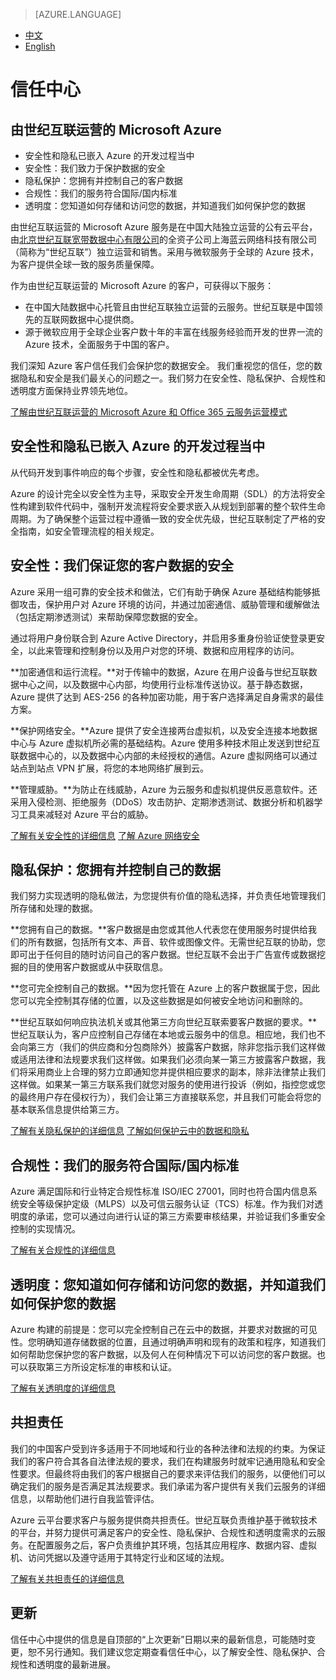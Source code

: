 <properties
	pageTitle=""
    description=""
    services=""
    documentationCenter=""
    authors=""
    manager=""
    editor=""
    tags=""/>

> [AZURE.LANGUAGE]
- [中文](/support/trust-center/)
- [English](/support/trust-center-en/)

# 信任中心
## 由世纪互联运营的 Microsoft Azure
 
* 安全性和隐私已嵌入 Azure 的开发过程当中
* 安全性：我们致力于保护数据的安全
* 隐私保护：您拥有并控制自己的客户数据
* 合规性：我们的服务符合国际/国内标准
* 透明度：您知道如何存储和访问您的数据，并知道我们如何保护您的数据
 
 <tags ms.service="trust-center" ms.date="12/2015" wacn.date="12/2015" wacn.lang="cn"/>
 
由世纪互联运营的 Microsoft Azure 服务是在中国大陆独立运营的公有云平台，由[北京世纪互联宽带数据中心有限公司](http://www.ch.21vianet.com/)的全资子公司上海蓝云网络科技有限公司（简称为“世纪互联”）独立运营和销售。采用与微软服务于全球的 Azure 技术，为客户提供全球一致的服务质量保障。

作为由世纪互联运营的 Microsoft Azure 的客户，可获得以下服务：

* 在中国大陆数据中心托管且由世纪互联独立运营的云服务。世纪互联是中国领先的互联网数据中心提供商。
* 源于微软应用于全球企业客户数十年的丰富在线服务经验而开发的世界一流的 Azure 技术，全面服务于中国的客户。

我们深知 Azure 客户信任我们会保护您的数据安全。 我们重视您的信任，您的数据隐私和安全是我们最关心的问题之一。我们努力在安全性、隐私保护、合规性和透明度方面保持业界领先地位。

[了解由世纪互联运营的 Microsoft Azure 和 Office 365 云服务运营模式](https://wacnppe.blob.core.chinacloudapi.cn/marketing-resource/documents/Windows_Azure_and_Office_365_cloud_services_business_model_operated_by_21Vianet12.pdf)

## 安全性和隐私已嵌入 Azure 的开发过程当中

从代码开发到事件响应的每个步骤，安全性和隐私都被优先考虑。

Azure 的设计完全以安全性为主导，采取安全开发生命周期（SDL）的方法将安全性构建到软件代码中，强制开发流程将安全要求嵌入从规划到部署的整个软件生命周期。为了确保整个运营过程中遵循一致的安全优先级，世纪互联制定了严格的安全指南，如安全管理流程的相关规定。

## 安全性：我们保证您的客户数据的安全

Azure 采用一组可靠的安全技术和做法，它们有助于确保 Azure 基础结构能够抵御攻击，保护用户对 Azure 环境的访问，并通过加密通信、威胁管理和缓解做法（包括定期渗透测试）来帮助保障您数据的安全。

通过将用户身份联合到 Azure Active Directory，并启用多重身份验证使登录更安全，以此来管理和控制身份以及用户对您的环境、数据和应用程序的访问。

**加密通信和运行流程。**对于传输中的数据，Azure 在用户设备与世纪互联数据中心之间，以及数据中心内部，均使用行业标准传送协议。基于静态数据，Azure 提供了达到 AES-256 的各种加密功能，用于客户选择满足自身需求的最佳方案。

**保护网络安全。**Azure 提供了安全连接两台虚拟机，以及安全连接本地数据中心与 Azure 虚拟机所必需的基础结构。Azure 使用多种技术阻止发送到世纪互联数据中心的，以及数据中心内部的未经授权的通信。Azure 虚拟网络可以通过站点到站点 VPN 扩展，将您的本地网络扩展到云。

**管理威胁。**为防止在线威胁，Azure 为云服务和虚拟机提供反恶意软件。还采用入侵检测、拒绝服务（DDoS）攻击防护、定期渗透测试、数据分析和机器学习工具来减轻对 Azure 平台的威胁。

[了解有关安全性的详细信息](/support/trust-center/security/)
[了解 Azure 网络安全](https://wacnstorage.blob.core.chinacloudapi.cn/marketing-resource/documents/AzureNetworkSecurity_v3_Feb2015_CN_20151214.pdf)

## 隐私保护：您拥有并控制自己的数据

我们努力实现透明的隐私做法，为您提供有价值的隐私选择，并负责任地管理我们所存储和处理的数据。

**您拥有自己的数据。**客户数据是由您或其他人代表您在使用服务时提供给我们的所有数据，包括所有文本、声音、软件或图像文件。无需世纪互联的协助，您即可出于任何目的随时访问自己的客户数据。世纪互联不会出于广告宣传或数据挖掘的目的使用客户数据或从中获取信息。

**您可完全控制自己的数据。**因为您托管在 Azure 上的客户数据属于您，因此您可以完全控制其存储的位置，以及这些数据是如何被安全地访问和删除的。

**世纪互联如何响应执法机关或其他第三方向世纪互联索要客户数据的要求。**世纪互联认为，客户应控制自己存储在本地或云服务中的信息。相应地，我们也不会向第三方（我们的供应商和分包商除外）披露客户数据，除非您指示我们这样做或适用法律和法规要求我们这样做。如果我们必须向某一第三方披露客户数据，我们将采用商业上合理的努力立即通知您并提供相应要求的副本，除非法律禁止我们这样做。如果某一第三方联系我们就您对服务的使用进行投诉（例如，指控您或您的最终用户存在侵权行为），我们会让第三方直接联系您，并且我们可能会将您的基本联系信息提供给第三方。

[了解有关隐私保护的详细信息](/support/trust-center/privacy/)
[了解如何保护云中的数据和隐私](https://wacnstorage.blob.core.chinacloudapi.cn/marketing-resource/documents/Protecting_Data_and_Privacy_in_the_Cloud_CN_final20160125.pdf)

## 合规性：我们的服务符合国际/国内标准

Azure 满足国际和行业特定合规性标准 ISO/IEC 27001，同时也符合国内信息系统安全等级保护定级（MLPS）以及可信云服务认证（TCS）标准。作为我们对透明度的承诺，您可以通过向进行认证的第三方索要审核结果，并验证我们多重安全控制的实现情况。

[了解有关合规性的详细信息](/support/trust-center/compliance/)

## 透明度：您知道如何存储和访问您的数据，并知道我们如何保护您的数据

Azure 构建的前提是：您可以完全控制自己在云中的数据，并要求对数据的可见性。您明确知道存储数据的位置，且通过明确声明和现有的政策和程序，知道我们如何帮助您保护您的客户数据，以及何人在何种情况下可以访问您的客户数据。也可以获取第三方所设定标准的审核和认证。

[了解有关透明度的详细信息](/support/trust-center/transparency/)

## 共担责任

我们的中国客户受到许多适用于不同地域和行业的各种法律和法规的约束。为保证我们的客户符合其各自法律法规的要求，我们在构建服务时就牢记通用隐私和安全性要求。但最终将由我们的客户根据自己的要求来评估我们的服务，以便他们可以确定我们的服务是否满足其法规要求。我们承诺为客户提供有关我们云服务的详细信息，以帮助他们进行自我监管评估。

Azure 云平台要求客户与服务提供商共担责任。世纪互联负责维护基于微软技术的平台，并努力提供可满足客户的安全性、隐私保护、合规性和透明度需求的云服务。在配置服务之后，客户负责维护其环境，包括其应用程序、数据内容、虚拟机、访问凭据以及遵守适用于其特定行业和区域的法规。

[了解有关共担责任的详细信息](/support/shared-responsibility/)

## 更新

信任中心中提供的信息是自顶部的“上次更新”日期以来的最新信息，可能随时变更，恕不另行通知。我们建议您定期查看信任中心，以了解安全性、隐私保护、合规性和透明度的最新进展。
